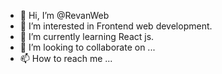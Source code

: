 - 👋 Hi, I’m @RevanWeb
- 👀 I’m interested in Frontend web development.
- 🌱 I’m currently learning React js.
- 💞️ I’m looking to collaborate on ...
- 📫 How to reach me ...

<!---
RevanWeb/RevanWeb is a ✨ special ✨ repository because its `README.md` (this file) appears on your GitHub profile.
You can click the Preview link to take a look at your changes.
--->
